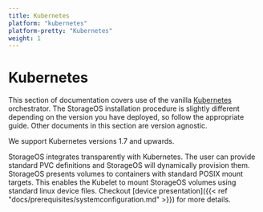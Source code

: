 ```yaml
---
title: Kubernetes
platform: "kubernetes"
platform-pretty: "Kubernetes"
weight: 1
---
```


# Kubernetes

This section of documentation covers use of the vanilla [Kubernetes](https://kubernetes.io/)
orchestrator. The StorageOS installation procedure is slightly different depending on the version
you have deployed, so follow the appropriate guide. Other documents in this section are version
agnostic.

We support Kubernetes versions 1.7 and upwards.

StorageOS integrates transparently with Kubernetes. The user can provide
standard PVC definitions and StorageOS will dynamically provision them.
StorageOS presents volumes to containers with standard POSIX mount targets.
This enables the Kubelet to mount StorageOS
volumes using standard linux device files. Checkout [device presentation]({{< ref 
"docs/prerequisites/systemconfiguration.md" >}}) for more details.
